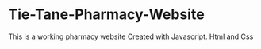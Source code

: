 # Tie-Tane-Pharmacy-Website
This is a working pharmacy website
Created with Javascript. Html and Css
